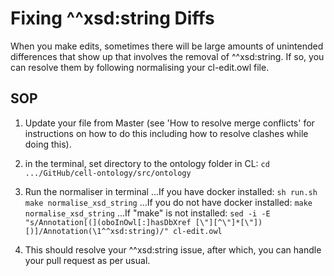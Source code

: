 # Fixing ^^xsd:string Diffs
When you make edits, sometimes there will be large amounts of unintended differences that show up that involves the removal of ^^xsd:string. If so, you can resolve them by following normalising your cl-edit.owl file.

## SOP

1. Update your file from Master (see 'How to resolve merge conflicts' for instructions on how to do this including how to resolve clashes while doing this).

2. in the terminal, set directory to the ontology folder in CL: ```cd .../GitHub/cell-ontology/src/ontology```

3. Run the normaliser in terminal
...If you have docker installed: ```sh run.sh make normalise_xsd_string```
...If you do not have docker installed: ```make normalise_xsd_string```
...If "make" is not installed: ``` sed -i -E "s/Annotation[(](oboInOwl[:]hasDbXref [\"][^\"]*[\"])[)]/Annotation(\1^^xsd:string)/" cl-edit.owl ```

4. This should resolve your ^^xsd:string issue, after which, you can handle your pull request as per usual.

